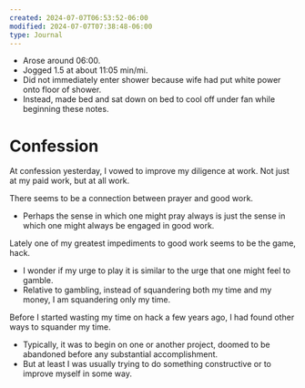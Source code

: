 ```yaml
---
created: 2024-07-07T06:53:52-06:00
modified: 2024-07-07T07:38:48-06:00
type: Journal
---
```


- Arose around 06:00.
- Jogged 1.5 at about 11:05 min/mi.
- Did not immediately enter shower because wife had put white power onto floor of shower.
- Instead, made bed and sat down on bed to cool off under fan while beginning these notes.

# Confession

At confession yesterday, I vowed to improve my diligence at work. Not just at my paid work, but at all work.

There seems to be a connection between prayer and good work.

- Perhaps the sense in which one might pray always is just the sense in which one might always be engaged in good work.

Lately one of my greatest impediments to good work seems to be the game, hack.

- I wonder if my urge to play it is similar to the urge that one might feel to gamble.
- Relative to gambling, instead of squandering both my time and my money, I am squandering only my time.

Before I started wasting my time on hack a few years ago, I had found other ways to squander my time.

- Typically, it was to begin on one or another project, doomed to be abandoned before any substantial accomplishment.
- But at least I was usually trying to do something constructive or to improve myself in some way.
